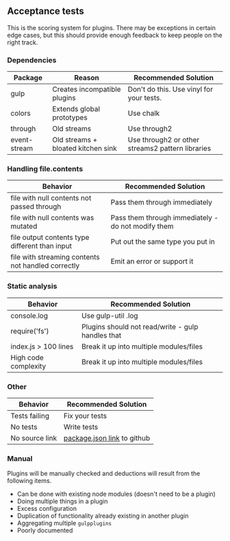 ## Acceptance tests

This is the scoring system for plugins. There may be exceptions in certain edge cases, but this should provide enough feedback to keep people on the right track.

### Dependencies

| Package | Reason | Recommended Solution |
|---|---|---|
| gulp | Creates incompatible plugins | Don't do this. Use vinyl for your tests. |
| colors | Extends global prototypes | Use chalk |
| through | Old streams | Use through2 |
| event-stream | Old streams + bloated kitchen sink | Use through2 or other streams2 pattern libraries |

### Handling file.contents

| Behavior | Recommended Solution |
|---|---|
| file with null contents not passed through | Pass them through immediately |
| file with null contents was mutated | Pass them through immediately - do not modify them |
| file output contents type different than input | Put out the same type you put in |
| file with streaming contents not handled correctly | Emit an error or support it |

### Static analysis

| Behavior | Recommended Solution |
|---|---|
| console.log | Use gulp-util .log |
| require('fs') | Plugins should not read/write - gulp handles that |
| index.js > 100 lines | Break it up into multiple modules/files |
| High code complexity | Break it up into multiple modules/files |

### Other

| Behavior | Recommended Solution |
|---|---|
| Tests failing | Fix your tests |
| No tests | Write tests |
| No source link | [package.json link](https://www.npmjs.org/doc/json.html#repository) to github |

### Manual

Plugins will be manually checked and deductions will result from the following items.

* Can be done with existing node modules (doesn't need to be a plugin)
* Doing multiple things in a plugin
* Excess configuration
* Duplication of functionality already existing in another plugin
* Aggregating multiple `gulpplugins`
* Poorly documented
